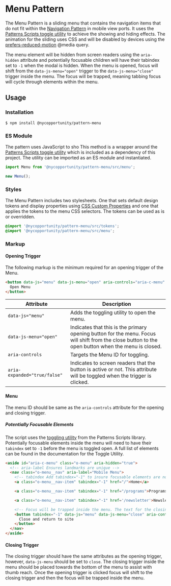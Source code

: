 # Menu Pattern

The Menu Pattern is a sliding menu that contains the navigation items that do not fit within the [Navigation Pattern](https://github.com/NYCOpportunity/pattern-navigation) in mobile view ports. It uses the [Patterns Scripts toggle utility](https://github.com/CityOfNewYork/patterns-scripts/tree/main/src/toggle) to achieve the showing and hiding effects. The animation for the sliding uses CSS and will be disabled by devices using the [prefers-reduced-motion](https://developer.mozilla.org/en-US/docs/Web/CSS/@media/prefers-reduced-motion) @media query.

The menu element will be hidden from screen readers using the `aria-hidden` attribute and potentially focusable children will have their tabindex set to `-1` when the modal is hidden. When the menu is opened, focus will shift from the `data-js-menu="open"` trigger to the `data-js-menu="close"` trigger inside the menu. The focus will be trapped, meaning tabbing focus will cycle through elements within the menu.

## Usage

### Installation

```shell
$ npm install @nycopportunity/pattern-menu
```

### ES Module

The pattern uses JavaScript to sho This method is a wrapper around the [Patterns Scripts toggle utility](https://github.com/CityOfNewYork/patterns-scripts/tree/main/src/toggle) which is included as a dependency of this project. The utility can be imported as an ES module and instantiated.

```javascript
import Menu from '@nycopportunity/pattern-menu/src/menu';

new Menu();
```

### Styles

The Menu Pattern includes two stylesheets. One that sets default design tokens and display properties using [CSS Custom Properties](https://developer.mozilla.org/en-US/docs/Web/CSS/Using_CSS_custom_properties) and one that applies the tokens to the menu CSS selectors. The tokens can be used as is or overridden.

```scss
@import '@nycopportunity/pattern-menu/src/tokens';
@import '@nycopportunity/pattern-menu/src/menu';
```

### Markup

#### Opening Trigger

The following markup is the minimum required for an opening trigger of the Menu.

```html
<button data-js="menu" data-js-menu="open" aria-controls="aria-c-menu" aria-expanded="false">
  Open Menu
</button>
```

Attribute                    | Description
-----------------------------|-
`data-js="menu"`             | Adds the toggling utility to open the menu.
`data-js-menu="open"`        | Indicates that this is the primary opening button for the menu. Focus will shift from the close button to the open button when the menu is closed.
`aria-controls`              | Targets the Menu ID for toggling.
`aria-expanded="true/false"` | Indicates to screen readers that the button is active or not. This attribute will be toggled when the trigger is clicked.

#### Menu

The menu ID should be same as the `aria-controls` attribute for the opening and closing trigger.

##### Potentially Focusable Elements

The script uses the [toggling utility](https://github.com/CityOfNewYork/patterns-scripts/tree/main/src/toggle#attributes) from the Patterns Scripts library. Potentially focusable elements inside the menu will need to have their `tabindex` set to `-1` before the menu is toggled open. A full list of elements can be found in the documentation for the Toggle Utility.

```html
<aside id="aria-c-menu" class="o-menu" aria-hidden="true">
  <!-- aria-label Ensures landmarks are unique -->
  <nav class="o-menu__nav" aria-label="Mobile Menu">
    <!-- tabindex Add tabindex="-1" to insure focusable elements are not visible when parent is hidden -->
    <a class="o-menu__nav-item" tabindex="-1" href="/">Home</a>

    <a class="o-menu__nav-item" tabindex="-1" href="/programs">Programs</a>

    <a class="o-menu__nav-item" tabindex="-1" href='/newsletter'>Newsletter</a>

    <!-- Focus will be trapped inside the menu. The text for the closing menu should be descriptive for screen readers -->
    <button tabindex="-1" data-js="menu" data-js-menu="close" aria-controls="aria-c-menu" aria-expanded="false">
      Close and return to site
    </button>
  </nav>
</aside>
```

#### Closing Trigger

The closing trigger should have the same attributes as the opening trigger, however, `data-js-menu` should be set to `close`. The closing trigger inside the menu should be placed towards the bottom of the menu to assist with thumb reach. Once the opening trigger is clicked focus will shift to the closing trigger and then the focus will be trapped inside the menu.
